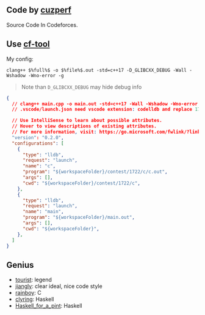 ## Code by [cuzperf](https://codeforces.com/profile/cuzperf)

Source Code In Codeforces.

## Use [cf-tool](https://github.com/xalanq/cf-tool)

My config:

``` shell
clang++ $%full%$ -o $%file%$.out -std=c++17 -D_GLIBCXX_DEBUG -Wall -Wshadow -Wno-error -g
```

> Note than `D_GLIBCXX_DEBUG` may hide debug info

``` json
{
  // clang++ main.cpp -o main.out -std=c++17 -Wall -Wshadow -Wno-error -g
  // .vscode/launch.json need vscode extension: codelldb and replace 1722 with current contest id

  // Use IntelliSense to learn about possible attributes.
  // Hover to view descriptions of existing attributes.
  // For more information, visit: https://go.microsoft.com/fwlink/?linkid=830387
  "version": "0.2.0",
  "configurations": [
    {
      "type": "lldb",
      "request": "launch",
      "name": "c",
      "program": "${workspaceFolder}/contest/1722/c/c.out",
      "args": [],
      "cwd": "${workspaceFolder}/contest/1722/c",
    },
    {
      "type": "lldb",
      "request": "launch",
      "name": "main",
      "program": "${workspaceFolder}/main.out",
      "args": [],
      "cwd": "${workspaceFolder}",
    },
  ]
}
```

## Genius

- [tourist](https://codeforces.com/profile/tourist): legend
- [jiangly](https://codeforces.com/profile/jiangly): clear ideal, nice code style
- [rainboy](https://codeforces.com/profile/rainboy): C
- [clyring](https://codeforces.com/submissions/clyring): Haskell
- [Haskell_for_a_pint](https://codeforces.com/profile/Haskell_for_a_pint): Haskell
